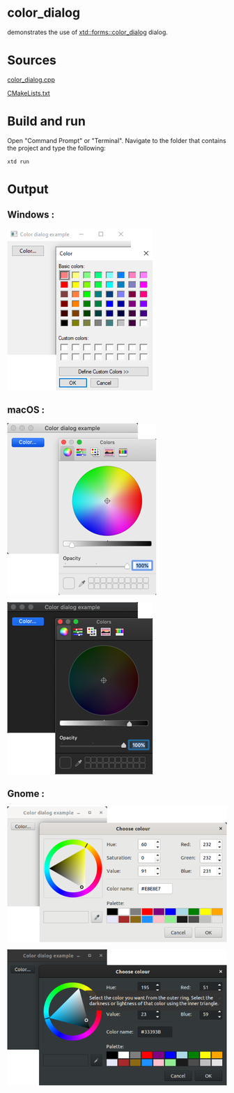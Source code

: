 # color_dialog

demonstrates the use of [xtd::forms::color_dialog](../../../src/xtd_forms/include/xtd/forms/color_dialog.hpp) dialog.

# Sources

[color_dialog.cpp](color_dialog.cpp)

[CMakeLists.txt](CMakeLists.txt)

# Build and run

Open "Command Prompt" or "Terminal". Navigate to the folder that contains the project and type the following:

```shell
xtd run
```

# Output

## Windows :

![Screenshot](../../../docs/pictures/examples/color_dialog_w.png)

## macOS :

![Screenshot](../../../docs/pictures/examples/color_dialog_m.png)

![Screenshot](../../../docs/pictures/examples/color_dialog_md.png)

## Gnome :

![Screenshot](../../../docs/pictures/examples/color_dialog_g.png)

![Screenshot](../../../docs/pictures/examples/color_dialog_gd.png)
